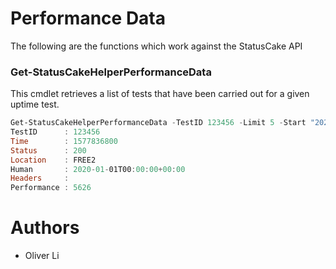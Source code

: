 # Performance Data

The following are the functions which work against the StatusCake API

### Get-StatusCakeHelperPerformanceData
This cmdlet retrieves a list of tests that have been carried out for a given uptime test.

```powershell
Get-StatusCakeHelperPerformanceData -TestID 123456 -Limit 5 -Start "2020-01-01 00:00:00"
TestID      : 123456
Time        : 1577836800
Status      : 200
Location    : FREE2
Human       : 2020-01-01T00:00:00+00:00
Headers     :
Performance : 5626

```

# Authors
- Oliver Li